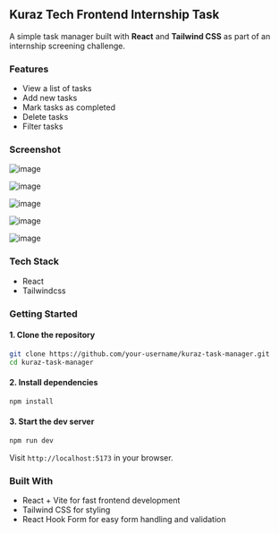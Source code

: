 ## Kuraz Tech Frontend Internship Task

A simple task manager built with **React** and **Tailwind CSS** as part of an internship screening challenge.

### Features

* View a list of tasks
* Add new tasks 
* Mark tasks as completed
* Delete tasks
* Filter tasks 


### Screenshot
![image](https://github.com/user-attachments/assets/5701d07b-9785-4c6a-a9f1-db5caf89e258)

![image](https://github.com/user-attachments/assets/921188e9-01c1-49bb-b88e-a39ae636c8d0)

![image](https://github.com/user-attachments/assets/f25f1f38-356a-4cef-aa10-8d1756c334a8)

![image](https://github.com/user-attachments/assets/f8894c02-792f-4af7-b4e5-5003fff4961b)

![image](https://github.com/user-attachments/assets/f7ee7934-577b-4100-8ba6-b3e367f7fd29)


### Tech Stack

* React
* Tailwindcss


### Getting Started

#### 1. Clone the repository

```bash
git clone https://github.com/your-username/kuraz-task-manager.git
cd kuraz-task-manager
```

#### 2. Install dependencies

```bash
npm install
```

#### 3. Start the dev server

```bash
npm run dev
```

Visit `http://localhost:5173` in your browser.

### Built With

* React + Vite for fast frontend development
* Tailwind CSS for styling
* React Hook Form for easy form handling and validation
